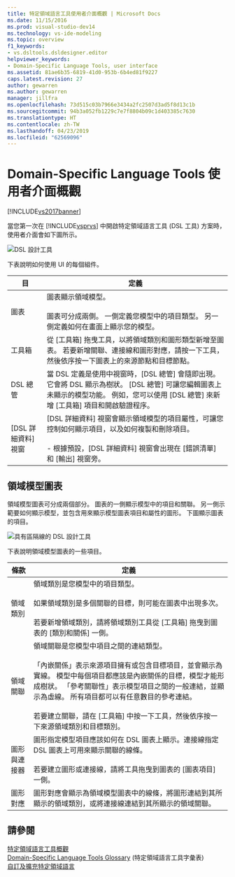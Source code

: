 ```yaml
---
title: 特定領域語言工具使用者介面概觀 | Microsoft Docs
ms.date: 11/15/2016
ms.prod: visual-studio-dev14
ms.technology: vs-ide-modeling
ms.topic: overview
f1_keywords:
- vs.dsltools.dsldesigner.editor
helpviewer_keywords:
- Domain-Specific Language Tools, user interface
ms.assetid: 81ae6b35-6819-41d0-953b-6b4ed81f9227
caps.latest.revision: 27
author: gewarren
ms.author: gewarren
manager: jillfra
ms.openlocfilehash: 73d515c03b7966e3434a2fc2507d3ad5f8d13c1b
ms.sourcegitcommit: 94b3a052fb1229c7e7f8804b09c1d403385c7630
ms.translationtype: HT
ms.contentlocale: zh-TW
ms.lasthandoff: 04/23/2019
ms.locfileid: "62569096"
---
```

# <a name="overview-of-the-domain-specific-language-tools-user-interface"></a>Domain-Specific Language Tools 使用者介面概觀
[!INCLUDE[vs2017banner](../includes/vs2017banner.md)]

當您第一次在 [!INCLUDE[vsprvs](../includes/vsprvs-md.md)] 中開啟特定領域語言工具 (DSL 工具) 方案時，使用者介面會如下圖所示。  
  
 ![DSL 設計工具](../modeling/media/dsl-designer.png "dsl_designer")  
  
 下表說明如何使用 UI 的每個組件。  
  
|**目**|**定義**|  
|-----------------|--------------------|  
|圖表|圖表顯示領域模型。<br /><br /> 圖表可分成兩側。 一側定義您模型中的項目類型。 另一側定義如何在畫面上顯示您的模型。|  
|工具箱|從 [工具箱] 拖曳工具，以將領域類別和圖形類型新增至圖表。 若要新增關聯、連接線和圖形對應，請按一下工具，然後依序按一下圖表上的來源節點和目標節點。|  
|DSL 總管|當 DSL 定義是使用中視窗時，[DSL 總管] 會隨即出現。 它會將 DSL 顯示為樹狀。 [DSL 總管] 可讓您編輯圖表上未顯示的模型功能。 例如，您可以使用 [DSL 總管] 來新增 [工具箱] 項目和開啟驗證程序。|  
|[DSL 詳細資料] 視窗|[DSL 詳細資料] 視窗會顯示領域模型的項目屬性，可讓您控制如何顯示項目，以及如何複製和刪除項目。<br /><br /> -   根據預設，[DSL 詳細資料] 視窗會出現在 [錯誤清單] 和 [輸出] 視窗旁。|  
  
## <a name="the-domain-model-diagram"></a>領域模型圖表  
 領域模型圖表可分成兩個部分。 圖表的一側顯示模型中的項目和關聯。 另一側示範要如何顯示模型，並包含用來顯示模型圖表項目和屬性的圖形。 下圖顯示圖表的項目。  
  
 ![具有區隔線的 DSL 設計工具](../modeling/media/dsl-desinger.png "dsl_desinger")  
  
 下表說明領域模型圖表的一些項目。  
  
|**條款**|**定義**|  
|--------------|--------------------|  
|領域類別|領域類別是您模型中的項目類型。<br /><br /> 如果領域類別是多個關聯的目標，則可能在圖表中出現多次。<br /><br /> 若要新增領域類別，請將領域類別工具從 [工具箱] 拖曳到圖表的 [類別和關係] 一側。|  
|領域關聯|領域關聯是您模型中項目之間的連結類型。<br /><br /> 「內嵌關係」表示來源項目擁有或包含目標項目，並會顯示為實線。 模型中每個項目都應該是內嵌關係的目標，模型才能形成樹狀。 「參考關聯性」表示模型項目之間的一般連結，並顯示為虛線。 所有項目都可以有任意數目的參考連結。<br /><br /> 若要建立關聯，請在 [工具箱] 中按一下工具，然後依序按一下來源領域類別和目標類別。|  
|圖形與連接器|圖形指定模型項目應該如何在 DSL 圖表上顯示。連接線指定 DSL 圖表上可用來顯示關聯的線條。<br /><br /> 若要建立圖形或連接線，請將工具拖曳到圖表的 [圖表項目] 一側。|  
|圖形對應|圖形對應會顯示為領域模型圖表中的線條，將圖形連結到其所顯示的領域類別，或將連接線連結到其所顯示的領域關聯。|  
  
## <a name="see-also"></a>請參閱  
 [特定領域語言工具概觀](../modeling/overview-of-domain-specific-language-tools.md)   
 [Domain-Specific Language Tools Glossary](http://msdn.microsoft.com/ca5e84cb-a315-465c-be24-76aa3df276aa) (特定領域語言工具字彙表)   
 [自訂及擴充特定領域語言](../modeling/customizing-and-extending-a-domain-specific-language.md)
